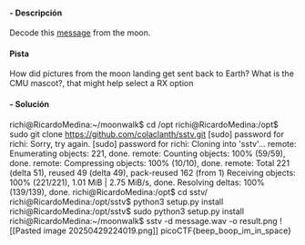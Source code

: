 #### - **Descripción** 
Decode this [message](https://jupiter.challenges.picoctf.org/static/d6fcea5e3c6433680ea4f914e24fab61/message.wav) from the moon.

#### Pista 
How did pictures from the moon landing get sent back to Earth?
What is the CMU mascot?, that might help select a RX option
#### - **Solución** 
richi@RicardoMedina:~/moonwalk$ cd /opt
richi@RicardoMedina:/opt$ sudo git clone https://github.com/colaclanth/sstv.git
[sudo] password for richi:
Sorry, try again.
[sudo] password for richi:
Cloning into 'sstv'...
remote: Enumerating objects: 221, done.
remote: Counting objects: 100% (59/59), done.
remote: Compressing objects: 100% (10/10), done.
remote: Total 221 (delta 51), reused 49 (delta 49), pack-reused 162 (from 1)
Receiving objects: 100% (221/221), 1.01 MiB | 2.75 MiB/s, done.
Resolving deltas: 100% (139/139), done.
richi@RicardoMedina:/opt$ cd sstv/
richi@RicardoMedina:/opt/sstv$ python3 setup.py install
richi@RicardoMedina:/opt/sstv$ sudo python3 setup.py install
richi@RicardoMedina:~/moonwalk$ sstv -d message.wav -o result.png
![[Pasted image 20250429224019.png]]
picoCTF{beep_boop_im_in_space}


